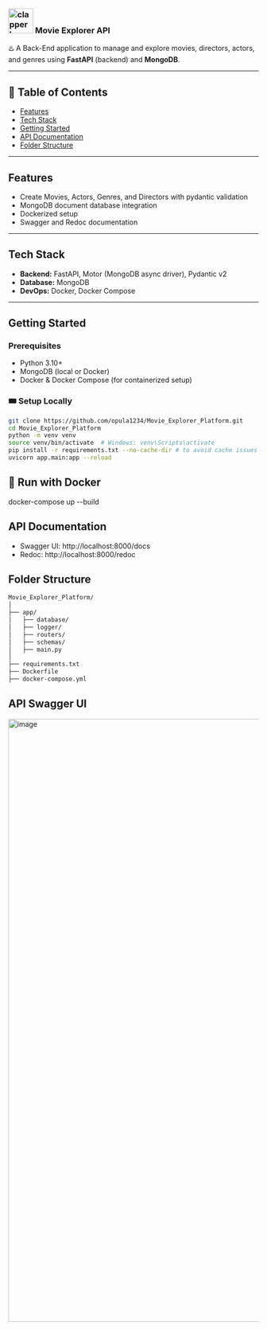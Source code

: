 ### <img width="50" height="50" alt="clapperboard" src="https://github.com/user-attachments/assets/5a148c5e-8507-4ed5-83db-597e03cb00fc" />  Movie Explorer API

♨️ A Back-End application to manage and explore movies, directors, actors, and genres using **FastAPI** (backend) and **MongoDB**.

---

## 📙 Table of Contents

- [Features](#features)
- [Tech Stack](#tech-stack)
- [Getting Started](#getting-started)
- [API Documentation](#api-documentation)
- [Folder Structure](#folder-structure)

---

## Features

- Create Movies, Actors, Genres, and Directors with pydantic validation
- MongoDB document database integration
- Dockerized setup
- Swagger and Redoc documentation

---


## Tech Stack

- **Backend:** FastAPI, Motor (MongoDB async driver), Pydantic v2
- **Database:** MongoDB
- **DevOps:** Docker, Docker Compose

---

## Getting Started

### Prerequisites

- Python 3.10+
- MongoDB (local or Docker)
- Docker & Docker Compose (for containerized setup)


###  🎟️ Setup Locally

```bash
git clone https://github.com/opula1234/Movie_Explorer_Platform.git
cd Movie_Explorer_Platform
python -m venv venv
source venv/bin/activate  # Windows: venv\Scripts\activate
pip install -r requirements.txt --no-cache-dir # to avoid cache issues
uvicorn app.main:app --reload
```

## 🐋 Run with Docker

docker-compose up --build

## API Documentation

- Swagger UI: http://localhost:8000/docs
- Redoc: http://localhost:8000/redoc


## Folder Structure
```txt
Movie_Explorer_Platform/
│
├── app/
│   ├── database/
│   ├── logger/
│   ├── routers/
│   ├── schemas/
│   ├── main.py
│
├── requirements.txt
├── Dockerfile
├── docker-compose.yml
```

## API Swagger UI

<img width="1729" height="1212" alt="image" src="https://github.com/user-attachments/assets/4ad5d62a-d17b-4c25-9baf-cc7d2527d0a2" />

